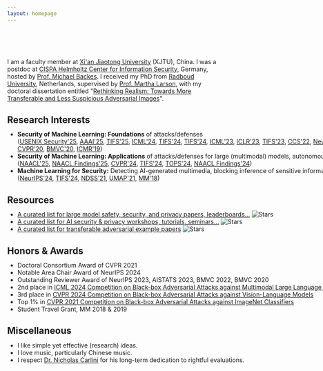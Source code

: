 ```yaml
---
layout: homepage
---
```


<h1 id="about-me"></h1>

<h2 style="margin: 80px 0px 10px;"></h2>

I am a faculty member at [Xi'an Jiaotong University](http://en.xjtu.edu.cn/XJTU_Introduction/Introduction.htm) (XJTU), China. I was a postdoc at [CISPA Helmholtz Center for Information Security](https://cispa.de/en/about), Germany, hosted by [Prof. Michael Backes](https://michaelbackes.eu/aboutme.html).
I received my PhD from [Radboud University](https://www.ru.nl/english/), Netherlands, supervised by [Prof. Martha Larson](https://www.ru.nl/english/people/larson-m/), with my doctoral dissertation entitled "<a href="https://repository.ubn.ru.nl/handle/2066/245409">Rethinking Realism: Towards More Transferable and Less Suspicious Adversarial Images</a>".

## Research Interests
<ul style="margin:-5px 0 25px;width:950px">
  <li><strong>Security of Machine Learning: Foundations</strong> of attacks/defenses<br>
    (<a href="https://zhengyuzhao.github.io/publications/">USENIX Security'25</a>, <a href="https://arxiv.org/abs/2412.18844">AAAI'25</a>, <a href="https://zhengyuzhao.github.io/publications/">TIFS'25</a>, <a href="https://arxiv.org/abs/2312.07364">ICML'24</a>, <a href="https://ieeexplore.ieee.org/document/10795188">TIFS'24</a>, <a href="https://arxiv.org/abs/2305.05875">TIFS'24</a>, <a href="https://arxiv.org/abs/2301.13838">ICML'23</a>, <a href="https://openreview.net/forum?id=zKvm1ETDOq">ICLR'23</a>, <a href="https://arxiv.org/abs/2011.06690">TIFS'23</a>, <a href="https://arxiv.org/abs/2208.14933">CCS'22</a>, <a href="https://arxiv.org/abs/2012.11207">NeurIPS'21</a>,<br><a href="https://arxiv.org/abs/1911.02466">CVPR'20</a>, <a href="https://arxiv.org/abs/2002.01008">BMVC'20</a>, <a href="https://arxiv.org/abs/1901.10332">ICMR'19</a>)</li>
  <li><strong>Security of Machine Learning: Applications</strong> of attacks/defenses for large (multimodal) models, autonomous driving...<br>
    (<a href="https://arxiv.org/abs/2502.08193">NAACL'25</a>,  <a href="https://arxiv.org/abs/2408.11313">NAACL Findings'25</a>, <a href="https://arxiv.org/abs/2403.17301">CVPR'24</a>, <a href="https://arxiv.org/abs/2305.05875">TIFS'24</a>, <a href="https://arxiv.org/abs/2205.15128">TOPS'24</a>, <a href="https://arxiv.org/abs/2301.13838">NAACL Findings'24</a>)</li>
  <li><strong>Machine Learning for Security:</strong> Detecting AI-generated multimedia, blocking inference of sensitive information...<br>
    (<a href="https://zhengyuzhao.github.io/publications/">NeurIPS'24</a>, <a href="https://ieeexplore.ieee.org/document/10689267">TIFS'24</a>, <a href="https://arxiv.org/abs/2011.09877">NDSS'21</a>, <a href="https://dl.acm.org/doi/abs/10.1145/3450613.3456832">UMAP'21</a>, <a href="https://arxiv.org/abs/1807.08624">MM'18</a>)</li>
</ul>


## Resources 
<ul style="margin:-5px 0 25px;width:950px">
  <li><a href="https://github.com/ThuCCSLab/lm-ssp">A curated list for large model safety, security, and privacy papers, leaderboards...</a>  <img alt="Stars" src="https://img.shields.io/github/stars/ThuCCSLab/lm-ssp"></li>
  <li><a href="https://github.com/ZhengyuZhao/AI-Security-and-Privacy-Events">A curated list for AI security & privacy workshops, tutorials, seminars...</a>  <img alt="Stars" src="https://img.shields.io/github/stars/ZhengyuZhao/AI-Security-and-Privacy-Events"></li>
  <li><a href="https://github.com/ZhengyuZhao/TransferAttackEval">A curated list for transferable adversarial example papers</a>  <img alt="Stars" src="https://img.shields.io/github/stars/ZhengyuZhao/TransferAttackEval"></li>
</ul>

## Honors & Awards 
<ul style="margin:-5px 0 25px;width:950px">
<li>Doctoral Consortium Award of CVPR 2021</li>
<li>Notable Area Chair Award of NeurIPS 2024</li>
<li>Outstanding Reviewer Award of NeurIPS 2023, AISTATS 2023, BMVC 2022, BMVC 2020</li>
<li>2nd place in <a href="https://icml-tifa.github.io/challenges/track1/">ICML 2024 Competition on Black-box Adversarial Attacks against Multimodal Large Language Models</a></li>
<li>3rd place in <a href="https://cvpr24-advml.github.io/">CVPR 2024 Competition on Black-box Adversarial Attacks against Vision-Language Models</a></li>
<li>Top 1% in <a href="https://aisecure-workshop.github.io/amlcvpr2021/">CVPR 2021 Competition on Black-box Adversarial Attacks against ImageNet Classifiers</a></li>
<li>Student Travel Grant, MM 2018 & 2019</li>  
</ul>  

## Miscellaneous
<ul style="margin:-5px 0 25px;width:950px">
<li>I like simple yet effective (research) ideas.</li>
<li>I love music, particularly Chinese music.</li>
<li>I respect <a href="https://nicholas.carlini.com/">Dr. Nicholas Carlini</a> for his long-term dedication to rightful evaluations.</li>
  
<!--
## Contact
**Address:** [Xi'an Jiaotong University](http://en.xjtu.edu.cn/)
-->

